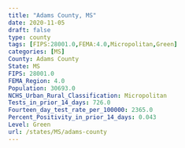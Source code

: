 ```yaml
---
title: "Adams County, MS"
date: 2020-11-05
draft: false
type: county
tags: [FIPS:28001.0,FEMA:4.0,Micropolitan,Green]
categories: [MS]
County: Adams County
State: MS
FIPS: 28001.0
FEMA_Region: 4.0
Population: 30693.0
NCHS_Urban_Rural_Classification: Micropolitan
Tests_in_prior_14_days: 726.0
Fourteen_day_test_rate_per_100000: 2365.0
Percent_Positivity_in_prior_14_days: 0.043
Level: Green
url: /states/MS/adams-county
---
```



